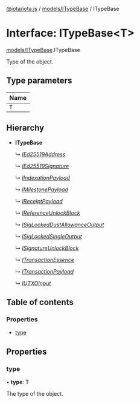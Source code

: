 [@iota/iota.js](../../README.md) / [models/ITypeBase](../../modules/models_itypebase.md) / ITypeBase

# Interface: ITypeBase<T\>

[models/ITypeBase](../../modules/models_itypebase.md).ITypeBase

Type of the object.

## Type parameters

Name |
------ |
`T` |

## Hierarchy

* **ITypeBase**

  ↳ [*IEd25519Address*](ied25519address.ied25519address.md)

  ↳ [*IEd25519Signature*](ied25519signature.ied25519signature.md)

  ↳ [*IIndexationPayload*](iindexationpayload.iindexationpayload.md)

  ↳ [*IMilestonePayload*](imilestonepayload.imilestonepayload.md)

  ↳ [*IReceiptPayload*](ireceiptpayload.ireceiptpayload.md)

  ↳ [*IReferenceUnlockBlock*](ireferenceunlockblock.ireferenceunlockblock.md)

  ↳ [*ISigLockedDustAllowanceOutput*](isiglockeddustallowanceoutput.isiglockeddustallowanceoutput.md)

  ↳ [*ISigLockedSingleOutput*](isiglockedsingleoutput.isiglockedsingleoutput.md)

  ↳ [*ISignatureUnlockBlock*](isignatureunlockblock.isignatureunlockblock.md)

  ↳ [*ITransactionEssence*](itransactionessence.itransactionessence.md)

  ↳ [*ITransactionPayload*](itransactionpayload.itransactionpayload.md)

  ↳ [*IUTXOInput*](iutxoinput.iutxoinput.md)

## Table of contents

### Properties

- [type](itypebase.itypebase.md#type)

## Properties

### type

• **type**: T

The type of the object.
